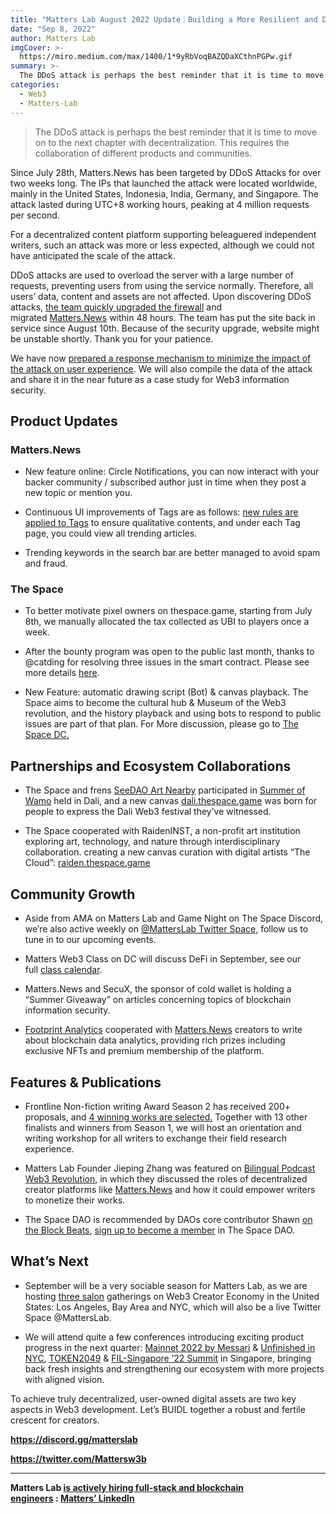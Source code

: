 ```yaml
---
title: "Matters Lab August 2022 Update｜Building a More Resilient and Decentralized Future After DDoS Attack"
date: "Sep 8, 2022"
author: Matters Lab
imgCover: >-
  https://miro.medium.com/max/1400/1*9yRbVoqBAZQDaXCthnPGPw.gif
summary: >-
  The DDoS attack is perhaps the best reminder that it is time to move on to the next chapter with decentralization. This requires the collaboration of different products and communities.
categories:
  - Web3
  - Matters-Lab
---
```


> The DDoS attack is perhaps the best reminder that it is time to move on to the next chapter with decentralization. This requires the collaboration of different products and communities.

Since July 28th, Matters.News has been targeted by DDoS Attacks for over two weeks long. The IPs that launched the attack were located worldwide, mainly in the United States, Indonesia, India, Germany, and Singapore. The attack lasted during UTC+8 working hours, peaking at 4 million requests per second.

For a decentralized content platform supporting beleaguered independent writers, such an attack was more or less expected, although we could not have anticipated the scale of the attack.

DDoS attacks are used to overload the server with a large number of requests, preventing users from using the service normally. Therefore, all users’ data, content and assets are not affected. Upon discovering DDoS attacks, [the team quickly upgraded the firewall](https://matters.news/@hi176/315911-matters-news-%E7%B6%B2%E7%AB%99%E5%8D%B3%E6%97%A5%E8%B5%B7%E6%81%A2%E5%BE%A9%E6%AD%A3%E5%B8%B8%E4%BD%BF%E7%94%A8-2022-08-10-bafyreifbpics5y7yustbw4wgdbopbud2vydugia3jomimds2urd6swps2a) and migrated [Matters.News](http://matters.news/) within 48 hours. The team has put the site back in service since August 10th. Because of the security upgrade, website might be unstable shortly. Thank you for your patience.

We have now [prepared a response mechanism to minimize the impact of the attack on user experience](https://matters.news/@hi176/325908-%E6%BC%B8%E9%80%B2%E5%BC%8F%E5%8E%BB%E4%B8%AD%E5%BF%83%E5%8C%96-d-do-s-%E4%BA%8B%E4%BB%B6%E5%BE%A9%E7%9B%A4%E8%88%87%E9%9F%8C%E6%80%A7%E5%85%A7%E5%AE%B9%E7%B6%B2%E7%B5%A1%E5%85%B1%E5%BB%BA-bafyreia4mwpjuuht7qphrsz55xrkse7il2rbr6w5ebomc6jbw4ff2zmuuq). We will also compile the data of the attack and share it in the near future as a case study for Web3 information security.

## Product Updates

### Matters.News

- New feature online: Circle Notifications, you can now interact with your backer community / subscribed author just in time when they post a new topic or mention you.

- Continuous UI improvements of Tags are as follows: [new rules are applied to Tags](https://matters.news/@hi176/322115-%E5%8A%9F%E8%83%BD%E6%9B%B4%E6%96%B0%E5%85%AC%E5%91%8A-%E5%9C%8D%E7%88%90%E6%96%B0%E5%A2%9E%E7%9C%BE%E8%81%8A%E8%88%87%E5%BB%A3%E6%92%AD%E9%80%9A%E7%9F%A5-%E6%A8%99%E7%B1%A4%E6%B7%BB%E5%8A%A0%E5%84%AA%E5%8C%96-bafyreie6do6dpvvs6bvt46sixsrfr3yp35lzw6iurh5edco5zfsrfpclae) to ensure qualitative contents, and under each Tag page, you could view all trending articles.

- Trending keywords in the search bar are better managed to avoid spam and fraud.

### The Space

- To better motivate pixel owners on thespace.game, starting from July 8th, we manually allocated the tax collected as UBI to players once a week.

- After the bounty program was open to the public last month, thanks to @catding for resolving three issues in the smart contract. Please see more details [here](https://www.notion.so/8d67492110a54b6ba0ba3eee74bdbee6).

- New Feature: automatic drawing script (Bot) & canvas playback. The Space aims to become the cultural hub & Museum of the Web3 revolution, and the history playback and using bots to respond to public issues are part of that plan. For More discussion, please go to [The Space DC.](http://discord.gg/thespace)

## Partnerships and Ecosystem Collaborations

- The Space and frens [SeeDAO Art Nearby](https://twitter.com/seedaoart/status/1560209922100535304/photo/1) participated in [Summer of Wamo](https://mobile.twitter.com/dali_web3) held in Dali, and a new canvas [dali.thespace.game](https://dali.thespace.game/) was born for people to express the Dali Web3 festival they’ve witnessed.

- The Space cooperated with RaidenINST, a non-profit art institution exploring art, technology, and nature through interdisciplinary collaboration. creating a new canvas curation with digital artists “The Cloud”: [raiden.thespace.game](http://raiden.thespace.game/)

## Community Growth

- Aside from AMA on Matters Lab and Game Night on The Space Discord, we’re also active weekly on [@MattersLab Twitter Space](https://twitter.com/MattersLab), follow us to tune in to our upcoming events.

- Matters Web3 Class on DC will discuss DeFi in September, see our full [class calendar](https://www.notion.so/Matters-web3-38c86ee1137548aabf5c9d9644b7d941).

- Matters.News and SecuX, the sponsor of cold wallet is holding a “Summer Giveaway” on articles concerning topics of blockchain information security.

- [Footprint Analytics](https://matters.news/@hi176/323371-%E5%BE%B5%E6%96%87-%E9%8F%88%E4%B8%8A%E6%95%B8%E6%93%9A%E5%9C%A8-web3-%E4%B8%AD%E7%9A%84%E4%BD%9C%E7%94%A8-%E9%80%81%E5%87%BA-footprint-analytics-%E6%95%B8%E6%93%9A%E5%88%86%E6%9E%90-nft-bafyreib7bkcewkavfdvbk7usiig3mxkl5u5awnv3z35xmm3ano34zu7jxy) cooperated with [Matters.News](http://matters.news/) creators to write about blockchain data analytics, providing rich prizes including exclusive NFTs and premium membership of the platform.

## Features & Publications

- Frontline Non-fiction writing Award Season 2 has received 200+ proposals, and [4 winning works are selected.](https://matters.news/@hi176/321504-%E5%9C%A8%E5%A0%B4-%E7%8D%8E%E5%AD%B8%E9%87%91%E7%AC%AC%E4%BA%8C%E5%AD%A3%E8%A9%95%E9%81%B8%E7%B5%90%E6%9E%9C%E5%A0%B1%E5%91%8A-%E6%B7%B1%E5%85%A5%E4%B8%8D%E5%90%8C%E6%B0%91%E6%97%8F%E7%9A%84%E8%85%B9%E5%9C%B0-%E6%9C%9B%E5%90%91%E5%BB%A3%E9%97%8A%E7%9A%84%E4%B8%96%E7%95%8C%E7%94%B0%E9%87%8E-bafyreighlqypl7duz73wsqm4sk5wjexciqr3eujr4kvw25ywacxt3qmgpy) Together with 13 other finalists and winners from Season 1, we will host an orientation and writing workshop for all writers to exchange their field research experience.

- Matters Lab Founder Jieping Zhang was featured on [Bilingual Podcast Web3 Revolution](https://web3revolution.typlog.io/episodes/matters), in which they discussed the roles of decentralized creator platforms like [Matters.News](http://matters.news/) and how it could empower writers to monetize their works.

- The Space DAO is recommended by DAOs core contributor Shawn [on the Block Beats](https://www.theblockbeats.info/news/31481), [sign up to become a member](https://tally.so/r/mZj6PV) in The Space DAO.

## What’s Next

- September will be a very sociable season for Matters Lab, as we are hosting [three salon](https://matters.news/@web3) gatherings on Web3 Creator Economy in the United States: Los Angeles, Bay Area and NYC, which will also be a live Twitter Space @MattersLab.

- We will attend quite a few conferences introducing exciting product progress in the next quarter: [Mainnet 2022 by Messari](https://mainnet.events/) & [Unfinished in NYC](https://unfinished.com/), [TOKEN2049](https://www.token2049.com/?gclid=CjwKCAjw9suYBhBIEiwA7iMhNDozgF9h3yuVKqrlazM8qIe9WV9XlJjc030cvI5T2wh7XWGqBcLclRoCP3kQAvD_BwE) & [FIL-Singapore ’22 Summit](https://www.fil-singapore.io/) in Singapore, bringing back fresh insights and strengthening our ecosystem with more projects with aligned vision.

To achieve truly decentralized, user-owned digital assets are two key aspects in Web3 development. Let’s BUIDL together a robust and fertile crescent for creators.

**https://discord.gg/matterslab**

**https://twitter.com/Mattersw3b**

---

**Matters Lab [is actively hiring full-stack and blockchain engineers](https://matterslab.notion.site/Matters-Lab-Job-Board-Public-4221b899fdca4c91b46119d64ab23daf) : [Matters’ LinkedIn](https://www.linkedin.com/company/matters-lab)**
